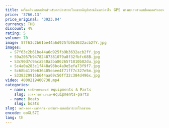 ```yaml
---
title: เครื่องค้นหาตกข่ายสำหรับตกปลาระยะไกลขายดีอุปกรณ์ค้นหาปลาใน GPS ทางทะเลทรานสปอนเดอร์ลอยทุ่น10W สำหรับเรือ B
price: '3766.13'
price_original: '3923.04'
currency: THB
discount: 4%
rating: 5
volume: 70
image: S7f63c2b61be44a6d925fb9b3632acb2fY.jpg
images:
  - S7f63c2b61be44a6d925fb9b3632acb2fY.jpg
  - S9a2057b94782487381079a8f32fbfc68B.jpg
  - S3c90d7c9aca540a3ba8626571810b82du.jpg
  - Sc4a0a283c1f448a98bc4a9e5efa73f9f7.jpg
  - Sc68b4119e636405eaee4f71ff7c327e5m.jpg
  - S338329915b644aa69c50ff32c384d496x.jpg
video: 4000219400738.mp4
categories:
  - name: รถจักรยานยนต์ equipments & Parts
    slug: รถจ-กรยานยนต-equipments-parts
  - name: Boats
    slug: boats
slug: เคร-องค-นหาตกข-ายสำหร-บตกปลาระยะไกลขายด
encode: ooXLS7I
lang: th
---
```

  